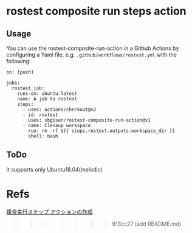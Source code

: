 # rostest composite run steps action
## 

## Usage
You can use the rostest-composite-run-action in a Github Actions by configuring 
a Yaml file, e.g. `.github/workflows/rostest.yml` with the following:

```
on: [push]

jobs:
  rostest_job:
    runs-on: ubuntu-latest
    name: A job to rostest
    steps:
      - uses: actions/checkout@v2
      - id: rostest
        uses: sbgisen/rostest-composite-run-action@v1
      - name: Clenaup workspace
        run: rm -rf ${{ steps.rostest.outputs.workspace_dir }}
        shell: bash
```

## ToDo
It supports only Ubuntu18.04(melodic)

# Refs
[複合実行ステップ アクションの作成](https://docs.github.com/ja/actions/creating-actions/creating-a-composite-run-steps-action)
>>>>>>> 913cc27 (add README.md)
